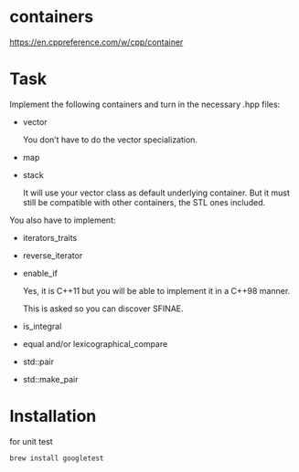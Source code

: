 # containers

https://en.cppreference.com/w/cpp/container

# Task
Implement the following containers and turn in the necessary <container>.hpp files:
- vector
  
    You don’t have to do the vector<bool> specialization.
- map
- stack
  
    It will use your vector class as default underlying container. But it must still be
compatible with other containers, the STL ones included.

You also have to implement:
- iterators_traits
- reverse_iterator
- enable_if
  
    Yes, it is C++11 but you will be able to implement it in a C++98 manner.
  
    This is asked so you can discover SFINAE.
- is_integral
- equal and/or lexicographical_compare
- std::pair
- std::make_pair
  
# Installation
  for unit test
  ```
  brew install googletest
  ```
